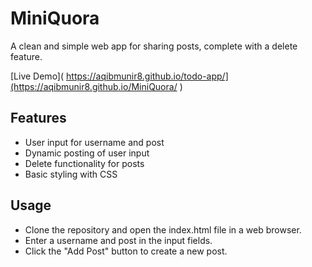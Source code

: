 # MiniQuora
A clean and simple web app for sharing posts, complete with a delete feature.

[Live Demo]( https://aqibmunir8.github.io/todo-app/](https://aqibmunir8.github.io/MiniQuora/ )

## Features
* User input for username and post
* Dynamic posting of user input
* Delete functionality for posts
* Basic styling with CSS

## Usage
* Clone the repository and open the index.html file in a web browser.
* Enter a username and post in the input fields.
* Click the "Add Post" button to create a new post.
